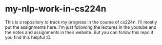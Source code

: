 # my-nlp-work-in-cs224n
This is a repository to track my progress in the course of cs224n. I'll mostly put the assignments here. I'm just following the lectures in the youtube and the notes and assignments in their website.
But you can follow this repo if you find this helpful :D.
